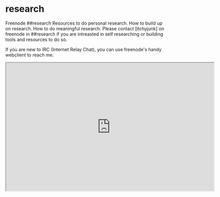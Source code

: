 # research
Freenode ##research
Resources to do personal research. How to build up on research. How to do meaningful research.
Please contact [itchyjunk] on freenode in ##research if you are intreasted in self researching or building tools and resources to do so.

If you are new to IRC (Internet Relay Chat), you can use freenode's handy webclient to reach me.
<iframe src="http://webchat.freenode.net?randomnick=1&channels=%23%23research&prompt=1&uio=d4" width="647" height="400"></iframe>
